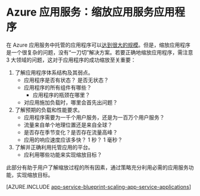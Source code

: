 <properties
	pageTitle="Azure 应用服务：缩放应用服务应用程序"
	description="了解在应用服务中缩放应用程序的复杂细节。"
	keywords="应用服务, azure 应用服务, 缩放, 可缩放, 应用服务计划, 应用服务成本"
	services="app-service"
	documentationCenter=""
	authors="btardif"
	manager="wpickett"
	editor=""/>

<tags
	ms.service="app-service"
	ms.date="07/15/2016"
	wacn.date="09/26/2016"/>

# Azure 应用服务：缩放应用服务应用程序

在 Azure 应用服务中托管的应用程序可以[达到很大的规模](https://azure.microsoft.com/blog/canadian-broadcasting-corporation-radio-canada-leverage-azure-for-smooth-election-coverage/)。但是，缩放应用程序是一个很复杂的问题，没有“一刀切”解决方案。若要正确地缩放应用程序，需注意 3 大领域的问题，这对于应用程序的成功缩放至关重要：

1. 了解应用程序体系结构及其弱点。
	* 应用程序是否有状态？ 是否无状态？
	* 应用程序的所有组件有哪些？
		* 应用程序的瓶颈在哪里？
	* 对应用施加负载时，哪里会首先出问题？
2. 了解预期的负载和性能要求。
	* 应用程序需要为一千个用户服务，还是为一百万个用户服务？
	* 流量来自单个地理位置还是来自全球？
	* 是否存在季节变化？是否存在流量高峰？
	* 应用的响应速度应该多快？ 1 秒？ 1 毫秒？
3. 了解并正确利用托管应用的平台。
	* 应利用哪些功能来实现缩放目标？

此部分有助于用户了解缩放过程的所有因素，通过策略充分利用必需的应用服务功能，实现缩放目标。

[AZURE.INCLUDE [app-service-blueprint-scaling-app-service-applications](../../includes/app-service-blueprint-scaling-app-service-applications.md)]

<!---HONumber=Mooncake_0919_2016-->